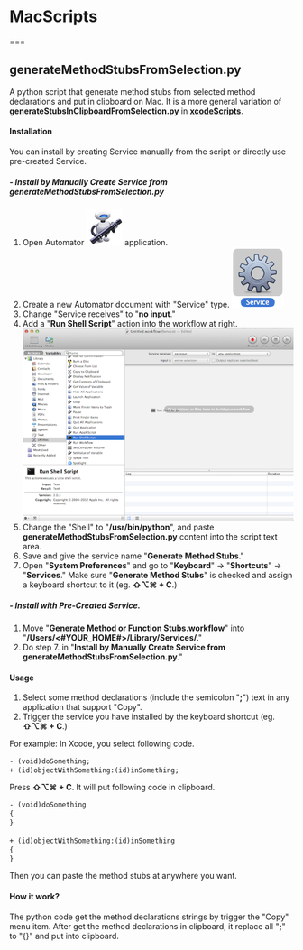 # MacScripts
===

## generateMethodStubsFromSelection.py

A python script that generate method stubs from selected method declarations and put in clipboard on Mac. It is a more general variation of **generateStubsInClipboardFromSelection.py** in **[xcodeScripts](https://github.com/oliver98844/xcodeScripts)**.

#### Installation
You can install by creating Service manually from the script or directly use pre-created Service.
##### - Install by Manually Create Service from generateMethodStubsFromSelection.py
  1. Open Automator ![Automator.app](README_pics/Automator.png) application.
  2. Create a new Automator document with "Service" type. ![Service](README_pics/Service.png)
  3. Change "Service receives" to "**no input**."
  4. Add a "**Run Shell Script**" action into the workflow at right. ![Add "Run Shell Script"](README_pics/RunShellScript.png)
  5. Change the "Shell" to "**/usr/bin/python**", and paste **generateMethodStubsFromSelection.py** content into the script text area.
  6. Save and give the service name "**Generate Method Stubs**."
  7. Open "**System Preferences**" and go to "**Keyboard**" -> "**Shortcuts**" -> "**Services**." Make sure "**Generate Method Stubs**" is checked and assign a keyboard shortcut to it (eg. **⇧⌥⌘ + C**.)
  
##### - Install with Pre-Created Service.
  1. Move "**Generate Method or Function Stubs.workflow**" into "**/Users/<#YOUR_HOME#>/Library/Services/**."
  2. Do step 7. in "**Install by Manually Create Service from generateMethodStubsFromSelection.py**."

#### Usage  
  1. Select some method declarations (include the semicolon "**;**") text in any application that support "Copy".
  2. Trigger the service you have installed by the keyboard shortcut (eg. **⇧⌥⌘ + C**.)
  
  For example:
  In Xcode, you select following code.
  
  	- (void)doSomething;
  	+ (id)objectWithSomething:(id)inSomething;
  	
  Press **⇧⌥⌘ + C**. It will put following code in clipboard.
  
  	- (void)doSomething
  	{
  	}
  	
  	+ (id)objectWithSomething:(id)inSomething
  	{
  	}
  
  Then you can paste the method stubs at anywhere you want.
  
#### How it work?

The python code get the method declarations strings by trigger the "Copy" menu item. After get the method declarations in clipboard, it replace all "**;**" to "{}" and put into clipboard.